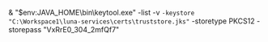 & "$env:JAVA_HOME\bin\keytool.exe" -list -v `
 -keystore "C:\Workspace1\luna-services\certs\truststore.jks" `
 -storetype PKCS12 -storepass "VxRrE0_304_2mfQf7"